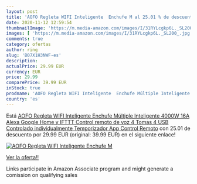 ```yaml
---
layout: post
title: 'AOFO Regleta WIFI Inteligente  Enchufe M al 25.01 % de descuento'
date: 2020-11-12 12:59:54
thumbnailImage: 'https://m.media-amazon.com/images/I/31RYLcgkp6L._SL200_.jpg'
images: [ 'https://m.media-amazon.com/images/I/31RYLcgkp6L._SL200_.jpg' ]
comments: true
category: ofertas
author: ring
slug: 'B07X1H3NWF-es'
description:
actualPrice: 29.99 EUR
currency: EUR
price: 29.99
comparePrice: 39.99 EUR
inStock: true
prodname: 'AOFO Regleta WIFI Inteligente  Enchufe Múltiple Inteligente 4000W 16A   Alexa Google Home y IFTTT Control remoto de voz  4 Tomas 4 USB  Controlado individualmente  Temporizador  App Control Remoto'
country: 'es'
---
```


Está [AOFO Regleta WIFI Inteligente  Enchufe Múltiple Inteligente 4000W 16A   Alexa Google Home y IFTTT Control remoto de voz  4 Tomas 4 USB  Controlado individualmente  Temporizador  App Control Remoto](https://www.amazon.es/dp/B07X1H3NWF/?tag=tolees-21) con 25.01 de descuento por 29.99 EUR (original: 39.99 EUR) en el siguiente enlace!

[![AOFO Regleta WIFI Inteligente  Enchufe M](https://m.media-amazon.com/images/I/31RYLcgkp6L._SL200_.jpg)](https://www.amazon.es/dp/B07X1H3NWF/?tag=tolees-21)

[Ver la oferta!!](https://www.amazon.es/dp/B07X1H3NWF/?tag=tolees-21)

Links participate in Amazon Associate program and might generate a comission on qualifying sales


